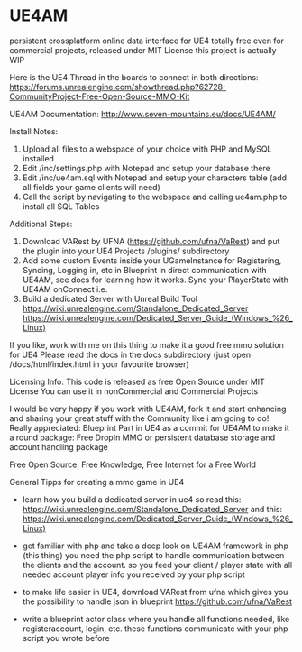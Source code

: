 # UE4AM
persistent crossplatform online data interface for UE4
totally free even for commercial projects, released under MIT License
this project is actually WIP

Here is the UE4 Thread in the boards to connect in both directions:
https://forums.unrealengine.com/showthread.php?62728-CommunityProject-Free-Open-Source-MMO-Kit


UE4AM Documentation: http://www.seven-mountains.eu/docs/UE4AM/


Install Notes:

1. Upload all files to a webspace of your choice with PHP and MySQL installed
2. Edit /inc/settings.php with Notepad and setup your database there
3. Edit /inc/ue4am.sql with Notepad and setup your characters table (add all fields your game clients will need)
4. Call the script by navigating to the webspace and calling ue4am.php to install all SQL Tables

Additional Steps:

1. Download VARest by UFNA (https://github.com/ufna/VaRest) and put the plugin into your UE4 Projects /plugins/ subdirectory
2. Add some custom Events inside your UGameInstance for Registering, Syncing, Logging in, etc in Blueprint in direct communication with UE4AM, see docs for learning how it works. Sync your PlayerState with UE4AM onConnect i.e.
3. Build a dedicated Server with Unreal Build Tool
https://wiki.unrealengine.com/Standalone_Dedicated_Server
https://wiki.unrealengine.com/Dedicated_Server_Guide_(Windows_%26_Linux)

If you like, work with me on this thing to make it a good free mmo solution for UE4
Please read the docs in the docs subdirectory (just open /docs/html/index.html in your favourite browser)

Licensing Info:
This code is released as free Open Source under MIT License
You can use it in nonCommercial and Commercial Projects


I would be very happy if you work with UE4AM, fork it and start enhancing and sharing your great stuff with the Community like i am going to do!
Really appreciated: Blueprint Part in UE4 as a commit for UE4AM to make it a round package:
Free DropIn MMO or persistent database storage and account handling package

Free Open Source, Free Knowledge, Free Internet for a Free World











General Tipps for creating a mmo game in UE4

- learn how you build a dedicated server in ue4
  so read this: https://wiki.unrealengine.com/Standalone_Dedicated_Server
  and     this: https://wiki.unrealengine.com/Dedicated_Server_Guide_(Windows_%26_Linux)

- get familiar with php and take a deep look on UE4AM framework in php (this thing)
  you need the php script to handle communication between the clients and the account. so you feed your client / player state with all needed account player info you received by your php script

- to make life easier in UE4, download VARest from ufna which gives you the possibility to handle json in blueprint
https://github.com/ufna/VaRest

- write a blueprint actor class where you handle all functions needed, like registeraccount, login, etc. these functions communicate with your php script you wrote before

